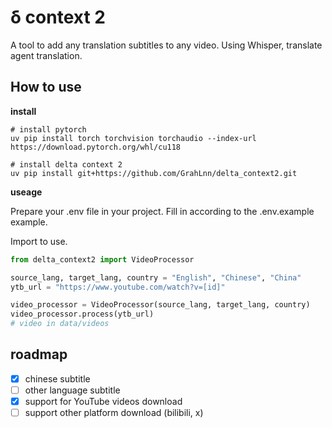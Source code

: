 # δ context 2

A tool to add any translation subtitles to any video. Using Whisper, translate agent translation.

## How to use

**install**

```shell
# install pytorch
uv pip install torch torchvision torchaudio --index-url https://download.pytorch.org/whl/cu118

# install delta context 2
uv pip install git+https://github.com/GrahLnn/delta_context2.git
```

**useage**

Prepare your .env file in your project. Fill in according to the .env.example example.

Import to use.

```python
from delta_context2 import VideoProcessor

source_lang, target_lang, country = "English", "Chinese", "China"
ytb_url = "https://www.youtube.com/watch?v=[id]"

video_processor = VideoProcessor(source_lang, target_lang, country)
video_processor.process(ytb_url)
# video in data/videos
```

## roadmap

- [x] chinese subtitle
- [ ] other language subtitle
- [x] support for YouTube videos download
- [ ] support other platform download (bilibili, x)